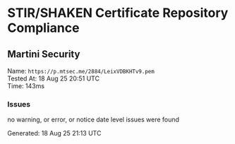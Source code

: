 # STIR/SHAKEN Certificate Repository Compliance

## Martini Security

Name: `https://p.mtsec.me/2884/LeixVDBKHTv9.pem`\
Tested At: 18 Aug 25 20:51 UTC\
Time: 143ms

### Issues

no warning, or error, or notice date level issues were found

Generated: 18 Aug 25 21:13 UTC